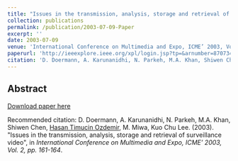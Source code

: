 ```yaml
---
title: "Issues in the transmission, analysis, storage and retrieval of surveillance video"
collection: publications
permalink: /publication/2003-07-09-Paper
excerpt: ''
date: 2003-07-09
venue: 'International Conference on Multimedia and Expo, ICME’ 2003, Vol. 2, pp. 161-164'
paperurl: 'http://ieeexplore.ieee.org/xpl/login.jsp?tp=&arnumber=870734&url=http%3A%2F%2Fieeexplore.ieee.org%2Fxpls%2Fabs_all.jsp%3Farnumber%3D870734'
citation: 'D. Doermann, A. Karunanidhi, N. Parkeh, M.A. Khan, Shiwen Chen, Hasan Timucin Ozdemir, M. Miwa, Kuo Chu Lee. (2003). &quot;Issues in the transmission, analysis, storage and retrieval of surveillance video&quot;, <i>International Conference on Multimedia and Expo, ICME 2003, Vol. 2, pp. 161-164</i>.'
---
```


Abstract
-------- 

    
[Download paper here](http://ieeexplore.ieee.org/xpl/login.jsp?tp=&arnumber=870734&url=http%3A%2F%2Fieeexplore.ieee.org%2Fxpls%2Fabs_all.jsp%3Farnumber%3D870734)

Recommended citation: D. Doermann, A. Karunanidhi, N. Parkeh, M.A. Khan, Shiwen Chen, [Hasan Timucin Ozdemir](https://www.linkedin.com/in/hasantimucinozdemir/), M. Miwa, Kuo Chu Lee. (2003). "Issues in the transmission, analysis, storage and retrieval of surveillance video", in <i>International Conference on Multimedia and Expo, ICME’ 2003, Vol. 2, pp. 161-164</i>.
